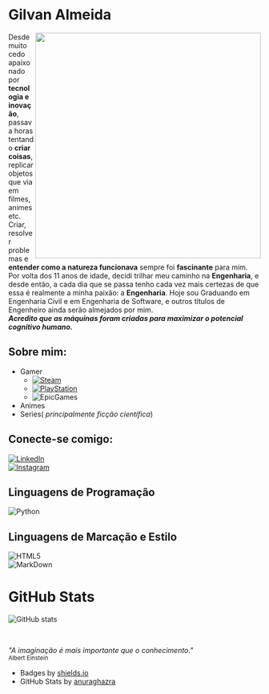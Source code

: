 

# **Gilvan Almeida**

<img align="right" width="450" height="450" src="https://i.imgur.com/7AP4xwY.png">

Desde muito cedo apaixonado por **tecnologia e inovação**, passava horas tentando **criar coisas**, replicar objetos que via em filmes,
animes etc. Criar, resolver problemas e **entender como a natureza funcionava** sempre foi **fascinante** para mim.
Por volta dos 11 anos de idade, decidi trilhar meu caminho na **Engenharia**, e desde então, a cada dia que se passa tenho cada vez mais
certezas de que essa é realmente a minha paixão: a **Engenharia**.
Hoje sou Graduando em Engenharia Civil e em Engenharia de Software, e outros títulos de Engenheiro ainda serão almejados por mim.<br>
**_Acredito que as máquinas foram criadas para maximizar o potencial cognitivo humano._**<br>
## Sobre mim:
- Gamer
  - [![Steam](https://img.shields.io/badge/Steam-000?style=for-the-badge&logo=steam&logoColor=00FFFF)](https://steamcommunity.com/id/vatghern/)<br>
  - [![PlayStation](https://img.shields.io/badge/PlayStation-000?style=for-the-badge&logo=playstation&logoColor=00FFFF)](https://gln028.github.io/gln028/profiles/ps_profile.html)<br>
  - ![EpicGames](https://img.shields.io/badge/EpicGamesID=Blue_Demon66-000?style=for-the-badge&logo=epicgames&logoColor=00FFFF)<br>
- Animes<br>
- Series( _principalmente ficção científica_)<br>
##  Conecte-se comigo:
[![LinkedIn](https://img.shields.io/badge/LinkedIn-000?style=for-the-badge&logo=linkedin&logoColor=00FFFF)](https://www.linkedin.com/in/gilvanferreira/)<br>
[![Instagram](https://img.shields.io/badge/Instagram-000?style=for-the-badge&logo=instagram&logoColor=00FFFF)](https://instagram.com/gilvanfalmeida?igshid=MzMyNGUyNmU2YQ==)<br>
## Linguagens de Programação
![Python](https://img.shields.io/badge/Python-000?style=for-the-badge&logo=python&logoColor=00FFFF)<br>
## Linguagens de Marcação e Estilo
![HTML5](https://img.shields.io/badge/HTML5-000?style=for-the-badge&logo=html5&logoColor=00FFFF)<br>
![MarkDown](https://img.shields.io/badge/MarkDown-000?style=for-the-badge&logo=markdown&logoColor=00FFFF)
# GitHub Stats
![GitHub stats](https://github-readme-stats-git-masterrstaa-rickstaa.vercel.app/api?username=gln028&hide_title=true&show_icons=true&include_all_commits=true&count_private=true&line_height=30&hide=s&bg_color=000&title_color=ff00fc&text_color=00ffff&border_radius=10&border_color=00ffff&icon_color=FF00F6&theme=react)
<!--[![Most Used Languages](https://github-readme-stats-git-masterrstaa-rickstaa.vercel.app/api/top-langs/?username=gn028&line_height=10&card_width=290&layout=compact&hide_title=false&count_private=true&langs_count=4&show_icons=true&title_color=FF00F6&hide=html,css&bg_color=000&text_color=8B8B8B&border_radius=3&border_color=561760&count_private=true)](https://github.com/elidianaandrade/github-readme-stats)-->
<br>

_"A imaginação é mais importante que o conhecimento."_<br><sub>Albert Einstein</sub><br>

  - Badges by <a href="https://shields.io/">shields.io</a><br>
  - GitHub Stats by <a href="https://github.com/anuraghazra/github-readme-stats">anuraghazra</a>

